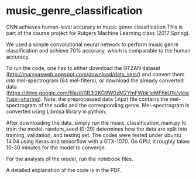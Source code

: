 # music_genre_classification
CNN achieves human-level accuracy in music genre classification
This is part of the course project for Rutgers Machine Learning class (2017 Spring). 

We used a simple convolutional neural network to perform music genre classification and achieve 70% accuracy, which is comparable to the human accuracy. 

To run the code, one has to either download the GTZAN dataset (http://marsyasweb.appspot.com/download/data_sets/) and convert them into mel-spectrogram (64 mel-filters), or download the already converted data (https://drive.google.com/file/d/0B3I2KG9W0zM2YmFWbk1oMFhkU1k/view?usp=sharing). Note: the preprocessed data (.npz) file contains the mel-spectrogram of the audio and the corresponding genre. Mel-spectrogram is converted using Librosa library in python. 

After downloading the data, simply run the music_classification_main.py to train the model. random_seed (0-29) determines how the data are split into training, validation, and testing set. The codes were tested under ubuntu 14.04 using Keras and tensorflow with a GTX-1070. On GPU, it roughly takes 10-30 minutes for the model to converge. 

For the analysis of the model, run the notebook files. 

A detailed explanation of the code is in the PDF. 
